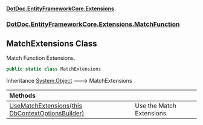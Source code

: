 #### [DotDoc\.EntityFrameworkCore\.Extensions](index.md 'index')
### [DotDoc\.EntityFrameworkCore\.Extensions\.MatchFunction](DotDoc.EntityFrameworkCore.Extensions.MatchFunction.md 'DotDoc\.EntityFrameworkCore\.Extensions\.MatchFunction')

## MatchExtensions Class

Match Function Extensions\.

```csharp
public static class MatchExtensions
```

Inheritance [System\.Object](https://learn.microsoft.com/en-us/dotnet/api/system.object 'System\.Object') &#129106; MatchExtensions

| Methods | |
| :--- | :--- |
| [UseMatchExtensions\(this DbContextOptionsBuilder\)](MatchExtensions.UseMatchExtensions.4176OV2UBK3OQZV5YLSOE28Y6.md 'DotDoc\.EntityFrameworkCore\.Extensions\.MatchFunction\.MatchExtensions\.UseMatchExtensions\(this Microsoft\.EntityFrameworkCore\.DbContextOptionsBuilder\)') | Use the Match Extensions\. |
